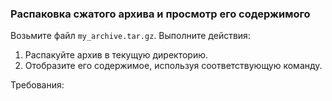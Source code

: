 
### Распаковка сжатого архива и просмотр его содержимого

Возьмите файл `my_archive.tar.gz`. Выполните действия:
1. Распакуйте архив в текущую директорию.
2. Отобразите его содержимое, используя соответствующую команду.

Требования:
